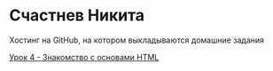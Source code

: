 # Счастнев Никита
Хостинг на GitHub, на котором выкладываются домашние задания

[Урок 4 - Знакомство с основами HTML](https://nikita-schastnev.github.io/lesson_4 "Книжка на HTML")
